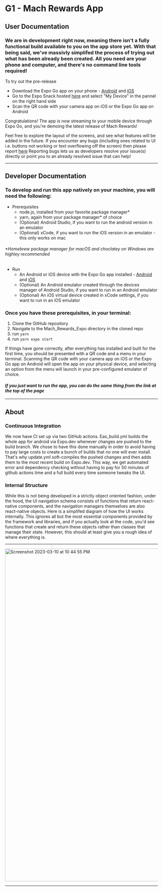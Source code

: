 # G1 - Mach Rewards App


## User Documentation

### We are in development right now, meaning there isn't a fully functional build available to you on the app store yet. With that being said, we've massivly simplifed the process of trying out what has been already been created. All you need are your phone and computer, and there's no command line tools required!

To try out the pre-release
- Download the Expo Go app on your phone - [Android](https://play.google.com/store/apps/details?id=host.exp.exponent) and [iOS](https://apps.apple.com/us/app/expo-go/id982107779)
- Go to the Expo Snack hosted [here](https://snack.expo.dev/@grayturtlejoey/github.com-423s23-g1-mach:mach_rewards_expo@demo) and select "My Device" in the pannel on the right hand side
- Scan the QR code with your camera app on iOS or the Expo Go app on Android

Congratulations! The app is now streaming to your mobile device through Expo Go, and you're demoing the latest release of Mach Rewards!

Feel free to explore the layout of the screens, and see what features will be added in the future. If you encounter any bugs (including ones related to UI i.e. buttons not working or text overflowing off the screen) then please report [here](https://github.com/423s23/G1-Mach/issues)
Reporting bugs lets us as developers resolve your issue(s) directly or point you to an already resolved issue that can help!

---
## Developer Documentation

### To develop and run this app natively on your machine, you will need the following:
- Prerequisites
  - node.js, installed from your favorite package manager*
  - yarn, again from your package manager* of choice
  - (Optional) Android Studio, if you want to run the android version in an emulator
  - (Optional) xCode, if you want to run the iOS version in an emulator - this only works on mac
###### *Homebrew package manager for macOS and choclatey on Windows are highley recommended

- Run
  - An Android or iOS device with the Expo Go app installed - [Android](https://play.google.com/store/apps/details?id=host.exp.exponent) and [iOS](https://apps.apple.com/us/app/expo-go/id982107779)
  - (Optional) An Android emulator created through the devices manager of Android Studio, if you want to run in an Android emulator
  - (Optional) An iOS virtual device created in xCode settings, if you want to run in an iOS emulator
  
### Once you have these prerequisites, in your terminal:
1. Clone the GitHub repository
2. Navigate to the Mach_Rewards_Expo directory in the cloned repo
3. run `yarn`
4. run `yarn expo start`

If things have gone correctly, after everything has installed and built for the first time, you should be presented with a QR code and a menu in your terminal. Scanning the QR code with your camera app on iOS or the Expo Go app on Android will open the app on your physical device, and selecting an option from the menu will launch in your pre-configured emulator of choice.

#### __*If you just want to run the app, you can do the same thing from the link at the top of the page*__

---
## About

### Continuous Integration
We now have CI set up via two GitHub actions. Eas_build.yml builds the whole app for android via Expo.dev whenever changes are pushed to the build branch. We chose to have this done manually in order to avoid having to pay large costs to create a bunch of builds that no one will ever install. That's why update.yml soft-compiles the pushed changes and then adds them to the most recent build on Expo.dev. This way, we get automated error and dependency checking without having to pay for 50 minutes of github actions time and a full build every time someone tweaks the UI. 

### Internal Structure
While this is not being developed in a strictly object oriented fashion, under the hood, the UI navigation schema consists of functions that return react-native components, and the navigation managers themselves are also react-native objects. Here is a simplifed diagram of how the UI works internally. This ignores all but the most essential components provided by the framework and libraries, and if you actually look at the code, you'd see functions that create and return these objects rather than classes that manage their state. However, this should at least give you a rough idea of where everything is.

---
<img width="1093" alt="Screenshot 2023-03-10 at 10 44 55 PM" src="https://user-images.githubusercontent.com/123405355/224467474-a8bb09ce-e0ff-44a9-8ccf-92e1b220ab0a.png">

---

